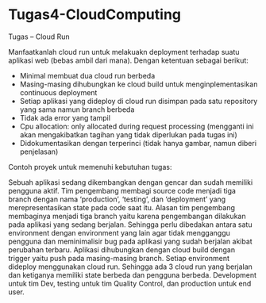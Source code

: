 # Tugas4-CloudComputing

Tugas – Cloud Run

Manfaatkanlah cloud run untuk melakuakn deployment terhadap suatu aplikasi web (bebas ambil dari mana). Dengan ketentuan sebagai berikut:
  - Minimal membuat dua cloud run berbeda
  - Masing-masing dihubungkan ke cloud build untuk menginplementasikan continuous deployment
  - Setiap aplikasi yang dideploy di cloud run disimpan pada satu repository yang sama namun branch berbeda
  - Tidak ada error yang tampil
  - Cpu allocation: only allocated during request processing (mengganti ini akan mengakibatkan tagihan yang tidak diperlukan pada tugas ini)
  - Didokumentasikan dengan terperinci (tidak hanya gambar, namun diberi penjelasan)

Contoh proyek untuk memenuhi kebutuhan tugas:

Sebuah aplikasi sedang dikembangkan dengan gencar dan sudah memiliki pengguna aktif. Tim pengembang membagi source code menjadi tiga branch dengan nama ‘production’, ‘testing’, dan ‘deployment’ yang merepresentasikan state pada code saat itu. Alasan tim pengembang membaginya menjadi tiga branch yaitu karena pengembangan dilakukan pada aplikasi yang sedang berjalan. Sehingga perlu dibedakan antara satu environment dengan environment yang lain agar tidak mengganggu pengguna dan meminimalisir bug pada aplikasi yang sudah berjalan akibat perubahan terbaru. Aplikasi dihubungkan dengan cloud build dengan trigger yaitu push pada masing-masing branch. Setiap environment dideploy menggunakan cloud run. Sehingga ada 3 cloud run yang berjalan dan ketiganya memiliki state berbeda dan pengguna berbeda. Development untuk tim Dev, testing untuk tim Quality Control, dan production untuk end user.
